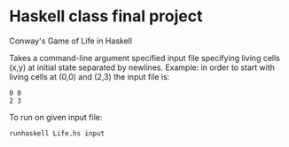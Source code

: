 Haskell class final project
============

Conway's Game of Life in Haskell

Takes a command-line argument specified input file specifying living cells (x,y) at initial state separated by newlines.
Example: in order to start with living cells at (0,0) and (2,3) the input file is:
<pre><code>0 0
2 3
</pre></code>

To run on given input file:
<pre><code>runhaskell Life.hs input</pre></code>
